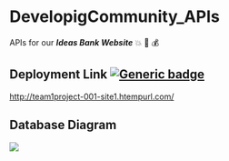 # DevelopigCommunity_APIs
  APIs for our **_Ideas Bank Website_** :collision: :bank: :moneybag:

## Deployment Link [![Generic badge](https://img.shields.io/badge/Deployment-Up-green.svg)](https://shields.io/)

http://team1project-001-site1.htempurl.com/

## Database Diagram
<img src="https://res.cloudinary.com/ecommerce-food/image/upload/v1623521531/finalProject/DBDiagram_igjqms.png">


